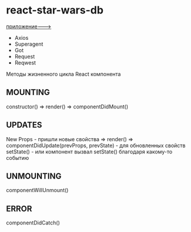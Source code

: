 # react-star-wars-db

[приложение--->](https://leannalight.github.io/react-star-wars-d/)

- Axios
- Superagent
- Got
- Request
- Reqwest

Методы жизненного цикла React компонента

MOUNTING
--------
constructor() => render() => componentDidMount()

UPDATES
-------
New Props - пришли новые свойства
                => render() => componentDidUpdate(prevProps, prevState) - для обновленных свойств
setState() - или компонент вызвал setState() благодаря какому-то событию

UNMOUNTING
-----------
componentWillUnmount()

ERROR
------
componentDidCatch()
